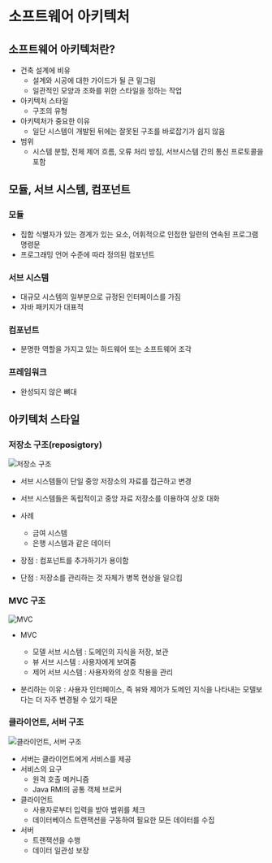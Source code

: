 # 소프트웨어 아키텍처

## 소프트웨어 아키텍처란?

* 건축 설계에 비유
    * 설계와 시공에 대한 가이드가 될 큰 밑그림
    * 일관적인 모양과 조화를 위한 스타일을 정하는 작업
* 아키텍처 스타일
    * 구조의 유형
* 아키텍처가 중요한 이유
    * 일단 시스템이 개발된 뒤에는 잘못된 구조를 바로잡기가 쉽지 않음
* 범위
    * 시스템 분할, 전체 제어 흐름, 오류 처리 방침, 서브시스템 간의 통신 프로토콜을 포함

## 모듈, 서브 시스템, 컴포넌트

### 모듈

* 집합 식별자가 있는 경계가 있는 요소, 어휘적으로 인접한 일련의 연속된 프로그램 명령문
* 프로그래밍 언어 수준에 따라 정의된 컴포넌트

### 서브 시스템

* 대규모 시스템의 일부분으로 규정된 인터페이스를 가짐
* 자바 패키지가 대표적

### 컴포넌트

* 분명한 역할을 가지고 있는 하드웨어 또는 소프트웨어 조각

### 프레임워크

* 완성되지 않은 뼈대

## 아키텍처 스타일

### 저장소 구조(reposigtory)

![저장소 구조](https://www.tutorialspoint.com/software_architecture_design/images/data_centered_architecture.jpg)

* 서브 시스템들이 단일 중앙 저장소의 자료를 접근하고 변경
* 서브 시스템들은 독립적이고 중앙 자료 저장소를 이용하여 상호 대화
* 사례
    * 금여 시스템
    * 은행 시스템과 같은 데이터

* 장점 : 컴포넌트를 추가하기가 용이함
* 단점 : 저장소를 관리하는 것 자체가 병목 현상을 일으킴

### MVC 구조

![MVC](https://mdn.mozillademos.org/files/16042/model-view-controller-light-blue.png)

* MVC
    * 모델 서브 시스템 : 도메인의 지식을 저장, 보관
    * 뷰 서브 시스템 : 사용자에게 보여줌
    * 제어 서브 시스템 : 사용자와의 상호 작용을 관리

* 분리하는 이유 : 사용자 인터페이스, 즉 뷰와 제어가 도메인 지식을 나타내는 모델보다는 더 자주 변경될 수 있기 때문

### 클라이언트, 서버 구조

![클라이언트, 서버 구조](https://t1.daumcdn.net/cfile/tistory/9994494C5C807AE00F)

* 서버는 클라이언트에게 서비스를 제공
* 서비스의 요구
    * 원격 호출 메커니즘
    * Java RMI의 공통 객체 브로커
* 클라이언트
    * 사용자로부터 입력을 받아 범위를 체크
    * 데이터베이스 트랜잭션을 구동하여 필요한 모든 데이터를 수집
* 서버
    * 트랜잭션을 수행
    * 데이터 일관성 보장
